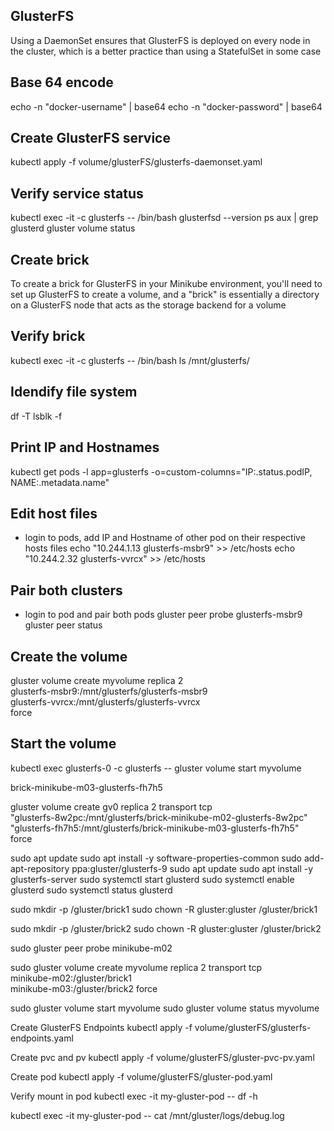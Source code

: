 
## GlusterFS ##
Using a DaemonSet ensures that GlusterFS is deployed on every node in the cluster, which is a better practice than using a StatefulSet in some case

## Base 64 encode ##
echo -n "docker-username" | base64
echo -n "docker-password" | base64

## Create GlusterFS service ##
kubectl apply -f volume/glusterFS/glusterfs-daemonset.yaml

## Verify service status ##
kubectl exec -it <pod-name> -c glusterfs -- /bin/bash
glusterfsd --version
ps aux | grep glusterd
gluster volume status

## Create brick ##
To create a brick for GlusterFS in your Minikube environment, you'll need to set up GlusterFS to create a volume, and a "brick" is essentially a directory on a GlusterFS node that acts as the storage backend for a volume

## Verify brick ##
kubectl exec -it <pod-name> -c glusterfs -- /bin/bash
ls /mnt/glusterfs/

## Idendify file system ##
df -T
lsblk -f

## Print IP and Hostnames ##
kubectl get pods -l app=glusterfs -o=custom-columns="IP:.status.podIP, NAME:.metadata.name"

## Edit host files ##
- login to pods, add IP and Hostname of other pod on their respective hosts files
echo "10.244.1.13   glusterfs-msbr9" >> /etc/hosts
echo "10.244.2.32   glusterfs-vvrcx" >> /etc/hosts

## Pair both clusters ##
- login to pod and pair both pods
gluster peer probe glusterfs-msbr9
gluster peer status

## Create the volume ##

gluster volume create myvolume replica 2 \
  glusterfs-msbr9:/mnt/glusterfs/glusterfs-msbr9 \
  glusterfs-vvrcx:/mnt/glusterfs/glusterfs-vvrcx \
  force



## Start the volume ##
kubectl exec glusterfs-0 -c glusterfs -- gluster volume start myvolume






brick-minikube-m03-glusterfs-fh7h5



gluster volume create gv0 replica 2 transport tcp \
              "glusterfs-8w2pc:/mnt/glusterfs/brick-minikube-m02-glusterfs-8w2pc" \
              "glusterfs-fh7h5:/mnt/glusterfs/brick-minikube-m03-glusterfs-fh7h5" \
              force


            
sudo apt update
sudo apt install -y software-properties-common
sudo add-apt-repository ppa:gluster/glusterfs-9
sudo apt update
sudo apt install -y glusterfs-server
sudo systemctl start glusterd
sudo systemctl enable glusterd
sudo systemctl status glusterd



sudo mkdir -p /gluster/brick1
sudo chown -R gluster:gluster /gluster/brick1

sudo mkdir -p /gluster/brick2
sudo chown -R gluster:gluster /gluster/brick2

sudo gluster peer probe minikube-m02

sudo gluster volume create myvolume replica 2 transport tcp \
    minikube-m02:/gluster/brick1 \
    minikube-m03:/gluster/brick2 force

sudo gluster volume start myvolume
sudo gluster volume status myvolume

Create GlusterFS Endpoints
kubectl apply -f volume/glusterFS/glusterfs-endpoints.yaml


Create pvc and pv
kubectl apply -f volume/glusterFS/gluster-pvc-pv.yaml


Create pod
kubectl apply -f volume/glusterFS/gluster-pod.yaml


Verify mount in pod
kubectl exec -it my-gluster-pod -- df -h

kubectl exec -it my-gluster-pod -- cat /mnt/gluster/logs/debug.log

